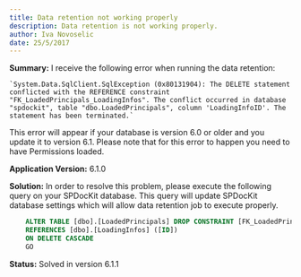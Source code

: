 ```yaml
---
title: Data retention not working properly
description: Data retention is not working properly.
author: Iva Novoselic  
date: 25/5/2017
---
```


__Summary:__ I receive the following error when running the data retention:

    `System.Data.SqlClient.SqlException (0x80131904): The DELETE statement conflicted with the REFERENCE constraint "FK_LoadedPrincipals_LoadingInfos". The conflict occurred in database "spdockit", table "dbo.LoadedPrincipals", column 'LoadingInfoID'. The statement has been terminated.`

This error will appear if your database is version 6.0 or older and you update it to version 6.1. Please note that for this error to happen you need to have Permissions loaded.

__Application Version:__ 6.1.0

__Solution:__ In order to resolve this problem, please execute the following query on your SPDocKit database. This query will update SPDocKit database settings which will allow data retention job to execute properly.
```sql
    ALTER TABLE [dbo].[LoadedPrincipals] DROP CONSTRAINT [FK_LoadedPrincipals_LoadingInfos]ALTER TABLE [dbo].[LoadedPrincipals] WITH CHECK ADD CONSTRAINT [FK_LoadedPrincipals_LoadingInfos] FOREIGN KEY([LoadingInfoID])
    REFERENCES [dbo].[LoadingInfos] ([ID])
    ON DELETE CASCADE
    GO
```
__Status:__ Solved in version 6.1.1